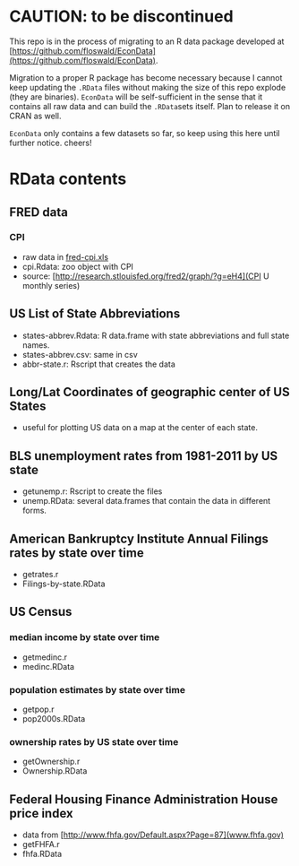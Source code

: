 

CAUTION: to be discontinued
===========================

This repo is in the process of migrating to an R data package developed at
[https://github.com/floswald/EconData](https://github.com/floswald/EconData).

Migration to a proper R package has become necessary because I cannot keep
updating the `.RData` files without making the size of this repo explode (they are binaries). `EconData`
will be self-sufficient in the sense that it contains all raw data and can build
the `.RData`sets itself. Plan to release it on CRAN as well.

`EconData` only contains a few datasets so far, so keep using this here
until further notice. cheers!


RData contents
=======================

FRED data
---------

### CPI
* raw data in [fred-cpi.xls](fred-cpi.xls)
* cpi.Rdata: zoo object with CPI
* source: [http://research.stlouisfed.org/fred2/graph/?g=eH4](CPI U monthly series)


US List of State Abbreviations
------------------------------
* states-abbrev.Rdata: R data.frame with state abbreviations and full state names.
* states-abbrev.csv: same in csv
* abbr-state.r: Rscript that creates the data


Long/Lat Coordinates of geographic center of US States
------------------------------------------------------
* useful for plotting US data on a map at the center of each state.


BLS unemployment rates from 1981-2011 by US state
------------------------------------------------------
* getunemp.r: Rscript to create the files
* unemp.RData: several data.frames that contain the data in different forms.


American Bankruptcy Institute Annual Filings rates by state over time
------------------------------------------------------
* getrates.r
* Filings-by-state.RData


US Census
---------

### median income by state over time
* getmedinc.r
* medinc.RData

### population estimates by state over time
* getpop.r
* pop2000s.RData

### ownership rates by US state over time
* getOwnership.r
* Ownership.RData

Federal Housing Finance Administration House price index
---------

* data from [http://www.fhfa.gov/Default.aspx?Page=87](www.fhfa.gov)
* getFHFA.r
* fhfa.RData












